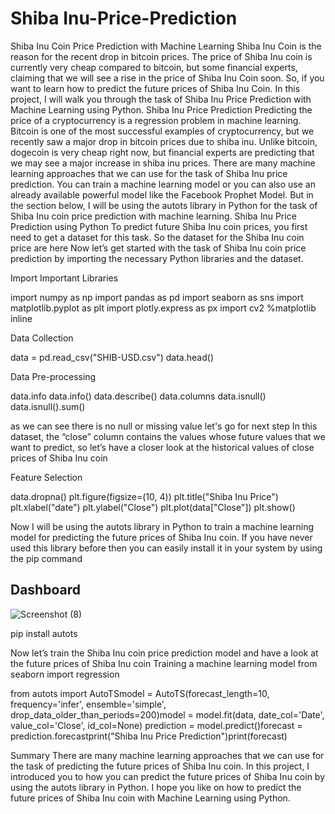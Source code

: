 # Shiba Inu-Price-Prediction
Shiba Inu Coin Price Prediction with Machine Learning
Shiba Inu Coin is the reason for the recent drop in bitcoin prices. The price of Shiba Inu coin is currently very cheap compared to bitcoin, but some financial experts, claiming that we will see a rise in the price of Shiba Inu Coin soon. So, if you want to learn how to predict the future prices of Shiba Inu Coin. In this project, I will walk you through the task of Shiba Inu Price Prediction with Machine Learning using Python.
Shiba Inu Price Prediction
Predicting the price of a cryptocurrency is a regression problem in machine learning. Bitcoin is one of the most successful examples of cryptocurrency, but we recently saw a major drop in bitcoin prices due to shiba inu. Unlike bitcoin, dogecoin is very cheap right now, but financial experts are predicting that we may see a major increase in shiba inu prices.
There are many machine learning approaches that we can use for the task of Shiba Inu price prediction. You can train a machine learning model or you can also use an already available powerful model like the Facebook Prophet Model. But in the section below, I will be using the autots library in Python for the task of Shiba Inu coin price prediction with machine learning.
Shiba Inu Price Prediction using Python
To predict future Shiba Inu coin prices, you first need to get a dataset for this task. So the dataset for the Shiba Inu coin price are here
Now let’s get started with the task of Shiba Inu coin price prediction by importing the necessary Python libraries and the dataset.

Import Important Libraries

import numpy as np
import pandas as pd
import seaborn as sns
import matplotlib.pyplot as plt
import plotly.express as px
import cv2
%matplotlib inline

Data Collection

data = pd.read_csv("SHIB-USD.csv")
data.head()

Data Pre-processing

data.info
data.info()
data.describe()
data.columns
data.isnull()
data.isnull().sum()

as we can see there is no null or missing value let's go for next step
In this dataset, the “close” column contains the values whose future values that we want to predict, so let’s have a closer look at the historical values of close prices of Shiba Inu coin

Feature Selection

data.dropna()
plt.figure(figsize=(10, 4))
plt.title("Shiba Inu Price")
plt.xlabel("date")
plt.ylabel("Close")
plt.plot(data["Close"])
plt.show()

Now I will be using the autots library in Python to train a machine learning model for predicting the future prices of Shiba Inu coin. If you have never used this library before then you can easily install it in your system by using the pip command
<h2>Dashboard</h2>

![Screenshot (8)](https://user-images.githubusercontent.com/70066441/213255660-ed066dc9-b2bf-4a6f-b531-b031047a5ab0.png)

pip install autots

Now let’s train the Shiba Inu coin price prediction model and have a look at the future prices of Shiba Inu coin
Training a machine learning model
from seaborn import regression

from autots import AutoTSmodel = AutoTS(forecast_length=10, frequency='infer', ensemble='simple', drop_data_older_than_periods=200)model = model.fit(data, date_col='Date', value_col='Close', id_col=None)
prediction = model.predict()forecast = prediction.forecastprint("Shiba Inu Price Prediction")print(forecast)

Summary
There are many machine learning approaches that we can use for the task of predicting the future prices of Shiba Inu coin. In this project, I introduced you to how you can predict the future prices of Shiba Inu coin by using the autots library in Python. I hope you like on how to predict the future prices of  Shiba Inu coin with Machine Learning using Python.
